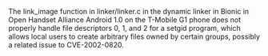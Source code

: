 The link_image function in linker/linker.c in the dynamic linker in Bionic in Open Handset Alliance Android 1.0 on the T-Mobile G1 phone does not properly handle file descriptors 0, 1, and 2 for a setgid program, which allows local users to create arbitrary files owned by certain groups, possibly a related issue to CVE-2002-0820.